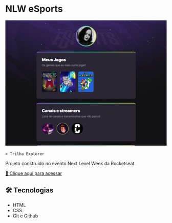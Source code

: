 # NLW eSports

![preview](./.github/preview.png)

    > Trilha Explorer

Projeto construído no evento Next Level Week da Rocketseat.

[🔗 Clique aqui para acessar](https://renatarms.github.io/NLW---eSports/)

## 🛠 Tecnologias

- HTML
- CSS
- Git e Github

